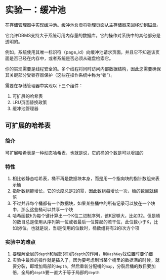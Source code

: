 # 实验一：缓冲池

在存储管理器中实现缓冲池。缓冲池负责将物理页面从主存储器来回移动到磁盘。

它允许DBMS支持大于系统可用内存量的数据库。它的操作对系统中的其他部分是透明的。

例如，系统使用其唯一标识符（page_id）向缓冲池请求页面，并且它不知道该页面是否已经在内存中，或者系统是否必须从磁盘检索它。

你的实现需要是线程安全的。多个线程将同时访问内部数据结构，因此您需要确保其关键部分受锁存器保护（这些在操作系统中称为“锁”）。

需要在存储管理器中实现以下三个组件：
1. 可扩展的哈希表
2. LRU页面替换政策
3. 缓冲池管理器


## 可扩展的哈希表
### 简介
可扩展哈希表是一种动态哈希表，也就是说，它的桶的个数是可以增加的

### 特性
1. 相比较静态哈希表，桶不再是数据块本身，而是用一个指向块的指针数组来表示桶
2. 指针数组能增长，它的长度总是2的幂，因此数组每增长一次，桶的数目就翻倍
3. 不过并非每个桶都有一个数据块，如果某些桶中的所有记录可以放在一个块中，那么这些桶可以共享一个块
4. 哈希函数h为每个键计算出一个K位二进制序列，该K足够大，比如32。但是桶的数目总是使用从序列第一位或者最后一位算起的若干位，此位数小于K，比如说i位。也就是说，当i是使用的位数时，桶数组将有2的i次方个项


### 实验中的难点
1. 要理解全局的`depth`和局部(桶)的`depth`的作用，用`HashKey`找位置时要仔细
2. 实验中最难的操作就是插入了，因为要考虑到当某个桶里的数据满的时候，就要分裂，即增加局部的`depth`，然后重新分配桶的`map`，分裂后桶的数目要加倍，全局的`depth`要一直大于等于局部的`depth`
